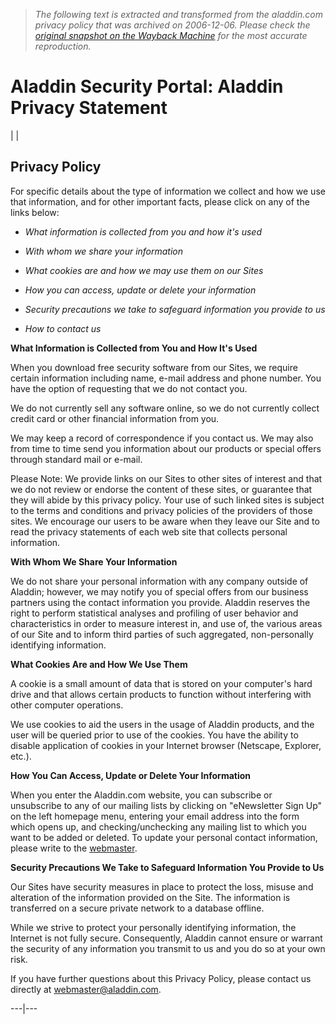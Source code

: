 > *The following text is extracted and transformed from the aladdin.com privacy policy that was archived on 2006-12-06. Please check the [original snapshot on the Wayback Machine](https://web.archive.org/web/20061206032642id_/http%3A//www.aladdin.com/about/privacy.asp) for the most accurate reproduction.*

# Aladdin Security Portal: Aladdin Privacy Statement

|  | 

## Privacy Policy

For specific details about the type of information we collect and how we use that information, and for other important facts, please click on any of the links below: 

  * _What information is collected from you and how it's used_   

  * _With whom we share your information_   

  * _What cookies are and how we may use them on our Sites_   

  * _How you can access, update or delete your information_   

  * _Security precautions we take to safeguard information you provide to us_   

  * _How to contact us_



**What Information is Collected from You and How It's Used**

When you download free security software from our Sites, we require certain information including name, e-mail address and phone number. You have the option of requesting that we do not contact you. 

We do not currently sell any software online, so we do not currently collect credit card or other financial information from you. 

We may keep a record of correspondence if you contact us. We may also from time to time send you information about our products or special offers through standard mail or e-mail. 

Please Note: We provide links on our Sites to other sites of interest and that we do not review or endorse the content of these sites, or guarantee that they will abide by this privacy policy. Your use of such linked sites is subject to the terms and conditions and privacy policies of the providers of those sites. We encourage our users to be aware when they leave our Site and to read the privacy statements of each web site that collects personal information. 

**With Whom We Share Your Information**

We do not share your personal information with any company outside of Aladdin; however, we may notify you of special offers from our business partners using the contact information you provide. Aladdin reserves the right to perform statistical analyses and profiling of user behavior and characteristics in order to measure interest in, and use of, the various areas of our Site and to inform third parties of such aggregated, non-personally identifying information. 

**What Cookies Are and How We Use Them**

A cookie is a small amount of data that is stored on your computer's hard drive and that allows certain products to function without interfering with other computer operations. 

We use cookies to aid the users in the usage of Aladdin products, and the user will be queried prior to use of the cookies. You have the ability to disable application of cookies in your Internet browser (Netscape, Explorer, etc.). 

**How You Can Access, Update or Delete Your Information**

When you enter the Aladdin.com website, you can subscribe or unsubscribe to any of our mailing lists by clicking on "eNewsletter Sign Up" on the left homepage menu, entering your email address into the form which opens up, and checking/unchecking any mailing list to which you want to be added or deleted. To update your personal contact information, please write to the [webmaster](mailto:webmaster@aladdin.com). 

**Security Precautions We Take to Safeguard Information You Provide to Us**

Our Sites have security measures in place to protect the loss, misuse and alteration of the information provided on the Site. The information is transferred on a secure private network to a database offline. 

While we strive to protect your personally identifying information, the Internet is not fully secure. Consequently, Aladdin cannot ensure or warrant the security of any information you transmit to us and you do so at your own risk. 

If you have further questions about this Privacy Policy, please contact us directly at [webmaster@aladdin.com](mailto:webmaster@aladdin.com). 

  
  
  
---|---
